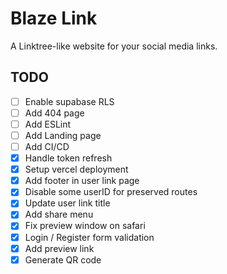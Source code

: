 # Blaze Link

A Linktree-like website for your social media links.

## TODO

- [ ] Enable supabase RLS
- [ ] Add 404 page
- [ ] Add ESLint
- [ ] Add Landing page
- [ ] Add CI/CD
- [x] Handle token refresh
- [x] Setup vercel deployment
- [x] Add footer in user link page
- [x] Disable some userID for preserved routes
- [x] Update user link title
- [x] Add share menu
- [x] Fix preview window on safari
- [x] Login / Register form validation
- [x] Add preview link
- [x] Generate QR code